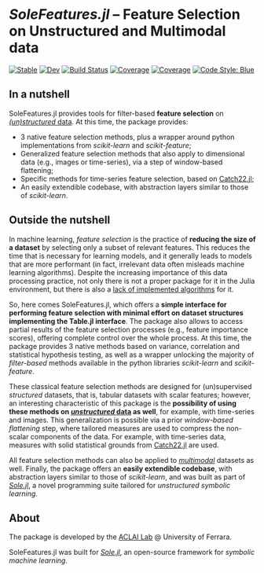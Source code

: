 # *SoleFeatures.jl* – Feature Selection on Unstructured and Multimodal data

[![Stable](https://img.shields.io/badge/docs-stable-blue.svg)](https://aclai-lab.github.io/SoleFeatures.jl/stable)
[![Dev](https://img.shields.io/badge/docs-dev-blue.svg)](https://aclai-lab.github.io/SoleFeatures.jl/dev)
[![Build Status](https://api.cirrus-ci.com/github/aclai-lab/SoleFeatures.jl.svg)](https://cirrus-ci.com/github/aclai-lab/SoleFeatures.jl)
[![Coverage](https://codecov.io/gh/aclai-lab/SoleFeatures.jl/branch/master/graph/badge.svg)](https://codecov.io/gh/aclai-lab/SoleFeatures.jl)
[![Coverage](https://coveralls.io/repos/github/aclai-lab/SoleFeatures.jl/badge.svg?branch=master)](https://coveralls.io/github/aclai-lab/SoleFeatures.jl?branch=master)
[![Code Style: Blue](https://img.shields.io/badge/code%20style-blue-4495d1.svg)](https://github.com/invenia/BlueStyle)

## In a nutshell

SoleFeatures.jl provides tools for filter-based **feature selection** on [*(un)structured* data](https://en.wikipedia.org/wiki/Unstructured_data). At this time, the package provides:
- 3 native feature selection methods, plus a wrapper around python implementations from *scikit-learn* and *scikit-feature*;
- Generalized feature selection methods that also apply to dimensional data (e.g., images or time-series), via a step of window-based flattening;
- Specific methods for time-series feature selection, based on [Catch22.jl](https://github.com/brendanjohnharris/Catch22.jl/);
- An easily extendible codebase, with abstraction layers similar to those of *scikit-learn*.

## Outside the nutshell

In machine learning, *feature selection* is the practice of **reducing the size of a dataset** by selecting only a subset of relevant features. This reduces the time that is necessary for learning models, and it generally leads to models that are more performant (in fact, irrelevant data often misleads machine learning algorithms). Despite the increasing importance of this data processing practice, not only there is not a proper package for it in the Julia environment, but there is also a [lack of implemented algorithms](https://discourse.julialang.org/t/univariate-feature-selection/87414/2) for it.

So, here comes SoleFeatures.jl, which offers a **simple interface for performing feature selection with minimal effort on dataset structures implementing the Table.jl interface**. The package also allows to access partial results of the feature selection processes (e.g., feature importance scores), offering complete control over the whole process. At this time, the package provides 3 native methods based on variance, correlation and statistical hypothesis testing, as well as a wrapper unlocking the majority of *filter-based* methods available in the python libraries *scikit-learn* and *scikit-feature*.

These classical feature selection methods are designed for (un)supervised *structured* datasets, that is, tabular datasets with scalar features; however, an interesting characteristic of this package is the **possibility of using these methods on [*unstructured* data](https://en.wikipedia.org/wiki/Unstructured_data) as well**, for example, with time-series and images. This generalization is possible via a prior *window-based flattening* step, where tailored measures are used to compress the non-scalar components of the data. For example, with time-series data, measures with solid statistical grounds from [Catch22.jl](https://github.com/brendanjohnharris/Catch22.jl/) are used.

All feature selection methods can also be applied to [*multimodal*](https://en.wikipedia.org/wiki/Multimodal_learning) datasets as well. Finally, the package offers an **easily extendible codebase**, with abstraction layers similar to those of *scikit-learn*, and was built as part of [*Sole.jl*](https://github.com/aclai-lab/Sole.jl), a novel programming suite tailored for *unstructured symbolic learning*.

## About

The package is developed by the [ACLAI Lab](https://aclai.unife.it/en/) @ University of Ferrara.

SoleFeatures.jl was built for [*Sole.jl*](https://github.com/aclai-lab/Sole.jl), an open-source framework for *symbolic machine learning*.
